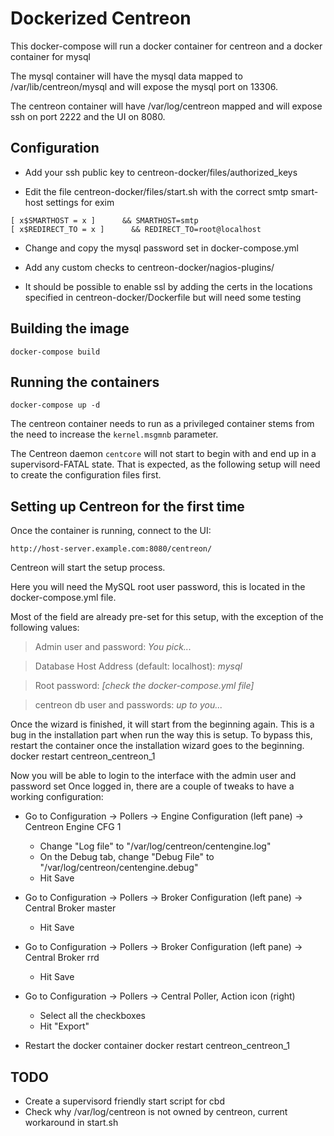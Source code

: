# Dockerized Centreon

This docker-compose will run a docker container for centreon and a docker container for mysql

The mysql container will have the mysql data mapped to /var/lib/centreon/mysql and will expose the mysql port on 13306.

The centreon container will have /var/log/centreon mapped and will expose ssh on port 2222 and the UI on 8080.

## Configuration

* Add your ssh public key to centreon-docker/files/authorized_keys

* Edit the file centreon-docker/files/start.sh with the correct smtp smart-host settings for exim

```
[ x$SMARTHOST = x ]      && SMARTHOST=smtp
[ x$REDIRECT_TO = x ]      && REDIRECT_TO=root@localhost
```
* Change and copy the mysql password set in docker-compose.yml

* Add any custom checks to centreon-docker/nagios-plugins/

* It should be possible to enable ssl by adding the certs in the locations specified in centreon-docker/Dockerfile but will need some testing

## Building the image

	docker-compose build 

## Running the containers

	docker-compose up -d

The centreon container needs to run as a privileged container stems from the need to increase the `kernel.msgmnb` parameter.

The Centreon daemon `centcore` will not start to begin with and end up in a supervisord-FATAL state. That is expected, as the following setup will need to create the configuration files first. 

## Setting up Centreon for the first time

Once the container is running, connect to the UI:

	http://host-server.example.com:8080/centreon/

Centreon will start the setup process. 

Here you will need the MySQL root user password, this is located in the docker-compose.yml file.

Most of the field are already pre-set for this setup, with the exception of the following values:
> Admin user and password: *You pick...*

> Database Host Address (default: localhost): *mysql*

> Root password: *[check the docker-compose.yml file]*

> centreon db user and passwords: *up to you...*

Once the wizard is finished, it will start from the beginning again. This is a bug in the installation part when run the way this is setup.
To bypass this, restart the container once the installation wizard goes to the beginning.
	docker restart centreon_centreon_1

Now you will be able to login to the interface with the admin user and password set
Once logged in, there are a couple of tweaks to have a working configuration:

* Go to Configuration -> Pollers -> Engine Configuration (left pane) -> Centreon Engine CFG 1
  * Change "Log file" to "/var/log/centreon/centengine.log"
  * On the Debug tab, change "Debug File" to "/var/log/centreon/centengine.debug"
  * Hit Save

* Go to Configuration -> Pollers -> Broker Configuration (left pane) -> Central Broker master
  * Hit Save

* Go to Configuration -> Pollers -> Broker Configuration (left pane) -> Central Broker rrd
  * Hit Save

* Go to Configuration -> Pollers -> Central Poller, Action icon (right)
  * Select all the checkboxes
  * Hit "Export"

* Restart the docker container
	docker restart centreon_centreon_1
 
## TODO

* Create a supervisord friendly start script for cbd
* Check why /var/log/centreon is not owned by centreon, current workaround in start.sh



